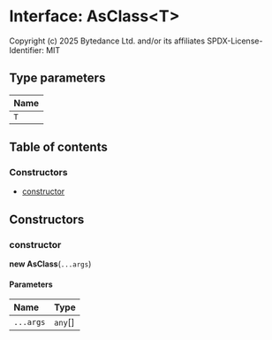 # Interface: AsClass\<T>

Copyright (c) 2025 Bytedance Ltd. and/or its affiliates
SPDX-License-Identifier: MIT

## Type parameters

| Name |
| :------ |
| `T` |

## Table of contents

### Constructors

* [constructor](/auto-docs/editor/interfaces/AsClass.md#constructor)

## Constructors

### constructor

**new AsClass**(`...args`)

#### Parameters

| Name | Type |
| :------ | :------ |
| `...args` | `any`\[] |
